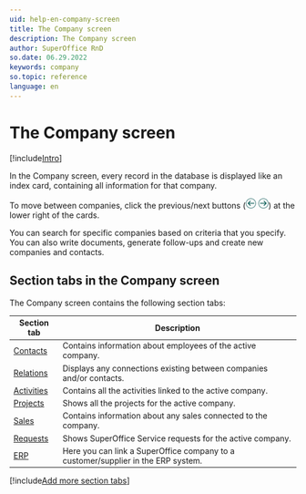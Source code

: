 ```yaml
---
uid: help-en-company-screen
title: The Company screen
description: The Company screen
author: SuperOffice RnD
so.date: 06.29.2022
keywords: company
so.topic: reference
language: en
---
```


# The Company screen

[!include[Intro](../includes/company-screen-intro.md)]

In the Company screen, every record in the database is displayed like an index card, containing all information for that company.

To move between companies, click the previous/next buttons (![icon][img2] ![icon][img1]) at the lower right of the cards.

You can search for specific companies based on criteria that you specify. You can also write documents, generate follow-ups and create new companies and contacts.

## Section tabs in the Company screen

The Company screen contains the following section tabs:

| Section tab | Description |
|---|---|
| [Contacts][1] | Contains information about employees of the active company. |
| [Relations][2] | Displays any connections existing between companies and/or contacts. |
| [Activities][3] | Contains all the activities linked to the active company. |
| [Projects][4] | Shows all the projects for the active company. |
| [Sales][5] | Contains information about any sales connected to the company. |
| [Requests][6] | Shows SuperOffice Service requests for the active company. |
| [ERP][7] | Here you can link a SuperOffice company to a customer/supplier in the ERP system. |

[!include[Add more section tabs](../../../learn/includes/more-tab.md)]

<!-- Referenced links -->
[1]: contacts-tab.md
[2]: relations-tab.md
[3]: activities-tab.md
[4]: projects-tab.md
[5]: sales-tab.md
[6]: requests-tab.md
[7]: ../../../admin/erp/learn/index.md

<!-- Referenced images -->
[img1]: ../../../../media/icons/arrow-right.png
[img2]: ../../../../media/icons/arrow-left.png

